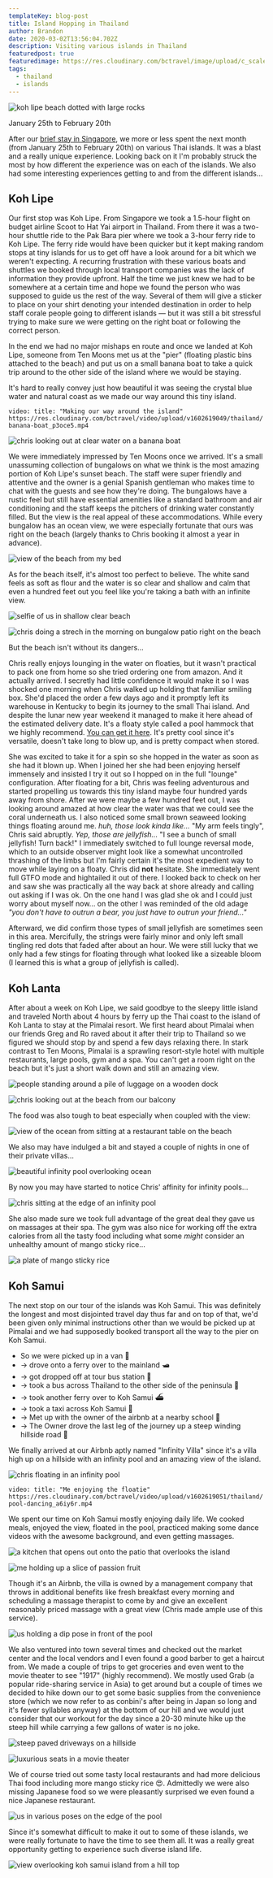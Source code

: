 ```yaml
---
templateKey: blog-post
title: Island Hopping in Thailand
author: Brandon
date: 2020-03-02T13:56:04.702Z
description: Visiting various islands in Thailand
featuredpost: true
featuredimage: https://res.cloudinary.com/bctravel/image/upload/c_scale,f_auto,q_auto,w_1080/v1601581257/thailand/IMG_3493_o9rz6b.jpg
tags:
  - thailand
  - islands
---
```

![koh lipe beach dotted with large rocks](https://res.cloudinary.com/bctravel/image/upload/c_scale,f_auto,q_auto,w_1080/v1601581257/thailand/IMG_3493_o9rz6b.jpg "Koh Lipe beach")

January 25th to February 20th

After our [brief stay in Singapore](https://www.brandonandchris.com/blog/2020-01-25-airports-and-boracay/), we more or less spent the next month (from January 25th to February 20th) on various Thai islands. It was a blast and a really unique experience. Looking back on it I'm probably struck the most by how different the experience was on each of the islands. We also had some interesting experiences getting to and from the different islands...

## Koh Lipe

Our first stop was Koh Lipe. From Singapore we took a 1.5-hour flight on budget airline Scoot to Hat Yai airport in Thailand. From there it was a two-hour shuttle ride to the Pak Bara pier where we took a 3-hour ferry ride to Koh Lipe. The ferry ride would have been quicker but it kept making random stops at tiny islands for us to get off have a look around for a bit which we weren't expecting. A recurring frustration with these various boats and shuttles we booked through local transport companies was the lack of information they provide upfront. Half the time we just knew we had to be somewhere at a certain time and hope we found the person who was supposed to guide us the rest of the way. Several of them will give a sticker to place on your shirt denoting your intended destination in order to help staff corale people going to different islands — but it was still a bit stressful trying to make sure we were getting on the right boat or following the correct person.

In the end we had no major mishaps en route and once we landed at Koh Lipe, someone from Ten Moons met us at the "pier" (floating plastic bins attached to the beach) and put us on a small banana boat to take a quick trip around to the other side of the island where we would be staying.

It's hard to really convey just how beautiful it was seeing the crystal blue water and natural coast as we made our way around this tiny island.

`video: title: "Making our way around the island" https://res.cloudinary.com/bctravel/video/upload/v1602619049/thailand/banana-boat_p3oce5.mp4`

![chris looking out at clear water on a banana boat](https://res.cloudinary.com/bctravel/image/upload/c_scale,f_auto,q_auto,w_1080/v1601580422/thailand/IMG_20200125_145648_z3abu1.jpg "Making our way around the island on a small banana boat")

We were immediately impressed by Ten Moons once we arrived. It's a small unassuming collection of bungalows on what we think is the most amazing portion of Koh Lipe's sunset beach. The staff were super friendly and attentive and the owner is a genial Spanish gentleman who makes time to chat with the guests and see how they're doing.
The bungalows have a rustic feel but still have essential amenities like a standard bathroom and air conditioning and the staff keeps the pitchers of drinking water constantly filled.
But the view is the real appeal of these accommodations. While every bungalow has an ocean view, we were especially fortunate that ours was right on the beach (largely thanks to Chris booking it almost a year in advance).

![view of the beach from my bed](https://res.cloudinary.com/bctravel/image/upload/c_scale,f_auto,q_auto,w_1080/v1601580582/thailand/IMG_20200125_152422_ucidgf.jpg "I could get used to waking up to this")

As for the beach itself, it's almost too perfect to believe. The white sand feels as soft as flour and the water is so clear and shallow and calm that even a hundred feet out you feel like you're taking a bath with an infinite view.

![selfie of us in shallow clear beach](https://res.cloudinary.com/bctravel/image/upload/c_scale,f_auto,q_auto,w_1080/v1601580832/thailand/MVIMG_20200130_143502_b5sdye.jpg "Amazing crystal clear water with soft white sand")

![chris doing a strech in the morning on bungalow patio right on the beach](https://res.cloudinary.com/bctravel/image/upload/c_scale,f_auto,q_auto,w_1080/v1601580596/thailand/IMG_20200126_084038_rxoci0.jpg "Morning yoga on our little patio")

But the beach isn't without its dangers...

Chris really enjoys lounging in the water on floaties, but it wasn't practical to pack one from home so she tried ordering one from amazon. And it actually arrived. I secretly had little confidence it would make it so I was shocked one morning when Chris walked up holding that familiar smiling box. She'd placed the order a few days ago and it promptly left its warehouse in Kentucky to begin its journey to the small Thai island. And despite the lunar new year weekend it managed to make it here ahead of the estimated delivery date. It's a floaty style called a pool hammock that we highly recommend. [You can get it here](https://amzn.to/2t7cgHH). It's pretty cool since it's versatile, doesn't take long to blow up, and is pretty compact when stored.

She was excited to take it for a spin so she hopped in the water as soon as she had it blown up. When I joined her she had been enjoying herself immensely and insisted I try it out so I hopped on in the full "lounge" configuration. After floating for a bit, Chris was feeling adventurous and started propelling us towards this tiny island maybe four hundred yards away from shore.
After we were maybe a few hundred feet out, I was looking around amazed at how clear the water was that we could see the coral underneath us.
I also noticed some small brown seaweed looking things floating around me. *huh, those look kinda like...*
"My arm feels tingly", Chris said abruptly.
*Yep, those are jellyfish...*
"I see a bunch of small jellyfish! Turn back!"
I immediately switched to full lounge reversal mode, which to an outside observer might look like a somewhat uncontrolled thrashing of the limbs but I'm fairly certain it's the most expedient way to move while laying on a floaty.
Chris did **not** hesitate. She immediately went full GTFO mode and hightailed it out of there. I looked back to check on her and saw she was practically all the way back at shore already and calling out asking if I was ok. On the one hand I was glad she ok and I could just worry about myself now... on the other I was reminded of the old adage *"you don't have to outrun a bear, you just have to outrun your friend..."*

Afterward, we did confirm those types of small jellyfish are sometimes seen in this area. Mercifully, the strings were fairly minor and only left small tingling red dots that faded after about an hour. We were still lucky that we only had a few stings for floating through what looked like a sizeable bloom (I learned this is what a group of jellyfish is called).

## Koh Lanta

After about a week on Koh Lipe, we said goodbye to the sleepy little island and traveled North about 4 hours by ferry up the Thai coast to the island of Koh Lanta to stay at the Pimalai resort. We first heard about Pimalai when our friends Greg and Ro raved about it after their trip to Thailand so we figured we should stop by and spend a few days relaxing there. In stark contrast to Ten Moons, Pimalai is a sprawling resort-style hotel with multiple restaurants, large pools, gym and a spa. You can't get a room right on the beach but it's just a short walk down and still an amazing view.

![people standing around a pile of luggage on a wooden dock](https://res.cloudinary.com/bctravel/image/upload/c_scale,f_auto,q_auto,w_1080/v1601581117/thailand/MVIMG_20200131_121352_mzo2yq.jpg "This was \"baggage claim\" when we got off the boat on Koh Lanta")

![chris looking out at the beach from our balcony](https://res.cloudinary.com/bctravel/image/upload/c_scale,f_auto,q_auto,w_1080/v1601580351/thailand/IMG_20200131_131719_wkemzz.jpg "A beautiful view of the beach")

The food was also tough to beat especially when coupled with the view:

![view of the ocean from sitting at a restaurant table on the beach](https://res.cloudinary.com/bctravel/image/upload/c_scale,f_auto,q_auto,w_1080/v1601580379/thailand/IMG_20200131_141525_idmftw.jpg "Eating at the beach side restaurant")

We also may have indulged a bit and stayed a couple of nights in one of their private villas...

![beautiful infinity pool overlooking ocean](https://res.cloudinary.com/bctravel/image/upload/c_scale,f_auto,q_auto,w_1080/v1601580237/thailand/EFFECTS_brjj5k.jpg "Beautiful view from infinity pool in Pimalai's villas")

By now you may have started to notice Chris' affinity for infinity pools...

![chris sitting at the edge of an infinity pool](https://res.cloudinary.com/bctravel/image/upload/c_scale,f_auto,q_auto,w_1080/v1601580871/thailand/MVIMG_20200201_133301_wv49l8.jpg "The large pool at Pimalai")

She also made sure we took full advantage of the great deal they gave us on massages at their spa. The gym was also nice for working off the extra calories from all the tasty food including what some *might* consider an unhealthy amount of mango sticky rice...

![a plate of mango sticky rice](https://res.cloudinary.com/bctravel/image/upload/c_scale,f_auto,q_auto,w_1080/v1602411778/thailand/IMG_3531_y1wzg4.jpg "We cannot seem to get enough mango sticky rice")

## Koh Samui

The next stop on our tour of the islands was Koh Samui. This was definitely the longest and most disjointed travel day thus far and on top of that, we'd been given only minimal instructions other than we would be picked up at Pimalai and we had supposedly booked transport all the way to the pier on Koh Samui.

* So we were picked up in a van 🚐
* \-> drove onto a ferry over to the mainland 🛥️
* \-> got dropped off at tour bus station 🚏
* \-> took a bus across Thailand to the other side of the peninsula 🚌
* \-> took another ferry over to Koh Samui ⛴️
* \-> took a taxi across Koh Samui 🚕
* \-> Met up with the owner of the airbnb at a nearby school 🚗
* \-> The Owner drove the last leg of the journey up a steep winding hillside road 🗻

We finally arrived at our Airbnb aptly named "Infinity Villa" since it's a villa high up on a hillside with an infinity pool and an amazing view of the island.

![chris floating in an infinity pool](https://res.cloudinary.com/bctravel/image/upload/c_scale,f_auto,q_auto,w_1080/v1601580862/thailand/IMG_20200217_124011_oyz2iv.jpg "Chris enjoying her floatie in the airbnb infinity pool")

`video: title: "Me enjoying the floatie" https://res.cloudinary.com/bctravel/video/upload/v1602619051/thailand/pool-dancing_a6iy6r.mp4`

We spent our time on Koh Samui mostly enjoying daily life. We cooked meals, enjoyed the view, floated in the pool, practiced making some dance videos with the awesome background, and even getting massages.

![a kitchen that opens out onto the patio that overlooks the island](https://res.cloudinary.com/bctravel/image/upload/c_scale,f_auto,q_auto,w_1080/v1601580214/thailand/IMG_3856_ai0kdp.jpg "Not a bad view to have while cooking")

![me holding up a slice of passion fruit](https://res.cloudinary.com/bctravel/image/upload/c_scale,f_auto,q_auto,w_1080/v1602620525/thailand/IMG_20200210_085306-COLLAGE_w613jc.jpg "Our homemade yellow curry turned out not too bad. Also dragon fruit is my new favorite fruit and it's as common as apples in Thailand")

Though it's an Airbnb, the villa is owned by a management company that throws in additional benefits like fresh breakfast every morning and scheduling a massage therapist to come by and give an excellent reasonably priced massage with a great view (Chris made ample use of this service).

![us holding a dip pose in front of the pool](https://res.cloudinary.com/bctravel/image/upload/c_scale,f_auto,q_auto,w_1080/v1601580036/thailand/6B494A27-5676-4ECD-AC69-C70FCA7FEE82_zyjqh8.jpg "Practicing a new dip pose")

We also ventured into town several times and checked out the market center and the local vendors and I even found a good barber to get a haircut from. We made a couple of trips to get groceries and even went to the movie theater to see "1917" (highly recommend). We mostly used Grab (a popular ride-sharing service in Asia) to get around but a couple of times we decided to hike down our to get some basic supplies from the convenience store (which we now refer to as conbini's after being in Japan so long and it's fewer syllables anyway) at the bottom of our hill and we would just consider that our workout for the day since a 20-30 minute hike up the steep hill while carrying a few gallons of water is no joke.

![steep paved driveways on a hillside](https://res.cloudinary.com/bctravel/image/upload/c_scale,f_auto,q_auto,w_1080/v1602513883/thailand/IMG_3833-COLLAGE_bhjlt4.jpg "The steep \"driveway\" up to our airbnb — it was about the same grade most of the way down")

![luxurious seats in a movie theater](https://res.cloudinary.com/bctravel/image/upload/c_scale,f_auto,q_auto,w_1080/v1602513718/thailand/IMG_3941_htl5am.jpg "Even on a small island you can find fancy theater seats in Thailand")

We of course tried out some tasty local restaurants and had more delicious Thai food including more mango sticky rice 😍. Admittedly we were also missing Japanese food so we were pleasantly surprised we even found a nice Japanese restaurant.

![us in various poses on the edge of the pool](https://res.cloudinary.com/bctravel/image/upload/c_scale,f_auto,q_auto,w_1080/v1602621199/thailand/IMG_20200212_141743-COLLAGE_q09gbx.jpg "We had some fun with our tripod and a pool photoshoot...")

Since it's somewhat difficult to make it out to some of these islands, we were really fortunate to have the time to see them all. It was a really great opportunity getting to experience such diverse island life.

![view overlooking koh samui island from a hill top](https://res.cloudinary.com/bctravel/image/upload/c_scale,f_auto,q_auto,w_1080/v1601580234/thailand/IMG_3935_nlrlwj.jpg "Our view of Koh Samui")
